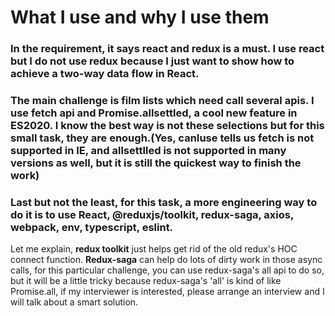# What I use and why I use them

### In the requirement, it says react and redux is a must. I use react but I do not use redux because I just want to show how to achieve a **two-way data flow** in React.

### The main challenge is film lists which need call several apis. I use fetch api and Promise.allsettled, a cool new feature in ES2020. I know the best way is not these selections but for this small task, they are enough.(Yes, canIuse tells us fetch is not supported in IE, and allsettlled is not supported in many versions as well, but it is still the quickest way to finish the work)

### Last but not the least, for this task, a more engineering way to do it is to use React, @reduxjs/toolkit, redux-saga, axios, webpack, env, typescript, eslint.

Let me explain, **redux toolkit** just helps get rid of the old redux's HOC connect function. **Redux-saga** can help do lots of dirty work in those async calls, for this particular challenge, you can use redux-saga's all api to do so, but it will be a little tricky because redux-saga's 'all' is kind of like Promise.all, if my interviewer is interested, please arrange an interview and I will talk about a smart solution.
